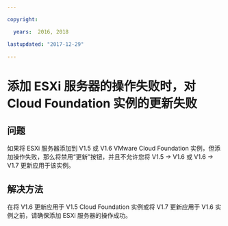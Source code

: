 ```yaml
---

copyright:

  years:  2016, 2018

lastupdated: "2017-12-29"

---
```


# 添加 ESXi 服务器的操作失败时，对 Cloud Foundation 实例的更新失败

## 问题

如果将 ESXi 服务器添加到 V1.5 或 V1.6 VMware Cloud Foundation 实例，但添加操作失败，那么将禁用“更新”按钮，并且不允许您将 V1.5 -> V1.6 或 V1.6 -> V1.7 更新应用于该实例。

## 解决方法

在将 V1.6 更新应用于 V1.5 Cloud Foundation 实例或将 V1.7 更新应用于 V1.6 实例之前，请确保添加 ESXi 服务器的操作成功。
